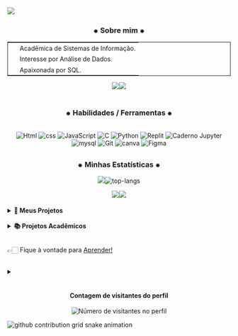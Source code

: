 <img src="https://github.com/vannella/Vannella/blob/c6ec416425f15ce8a4a9846576314a30bb827ddd/_banner%20github%201.gif">

<div align="center">
  <h3>⁕ Sobre mim ⁕</h3>

  <table style="border: 1px solid; margin-left: auto; margin-right: auto;">
    <tr>
      <td><img src="https://media.tenor.com/FbTWLMuy8dgAAAAi/lcv-80s-computer.gif" width="16" height="16"> Acadêmica de Sistemas de Informação.</td>
    </tr>
    <tr>
      <td><img src="https://media.tenor.com/sUiwSBs8S6QAAAAi/dice-game.gif" width="16" height="16"> Interesse por Análise de Dados.</td>
    </tr>
    <tr>
      <td><img src="https://media.tenor.com/2dN-bcf5bQIAAAAi/purple-heart-pixel-heart.gif" width="16" height="16"> Apaixonada por SQL.</td>
    </tr>
  </table>
</div>

<div align="center">
   <img src="https://media.tenor.com/C9Dy-V7KTMMAAAAi/line.gif" Height="10"><img src="https://media.tenor.com/C9Dy-V7KTMMAAAAi/line.gif" Height="10">
</div>

<br>

<div align="center">
 <h3>⁕ Habilidades / Ferramentas ⁕</h3>
<br>
  
  <img src="https://user-images.githubusercontent.com/25181517/192158954-f88b5814-d510-4564-b285-dff7d6400dad.png" alt="Html" Height="55" Width="55"/>
  <img src="https://user-images.githubusercontent.com/25181517/183898674-75a4a1b1-f960-4ea9-abcb-637170a00a75.png" alt="css" Height="55" Width="55"/>
  <img src="https://user-images.githubusercontent.com/25181517/117447155-6a868a00-af3d-11eb-9cfe-245df15c9f3f.png" alt="JavaScript" Height="45" Width="45"/>
  <img src="https://user-images.githubusercontent.com/25181517/192106070-46255bcf-65e6-4c6b-a296-bf8d0d8fb2a7.png" alt="C" Height="45" Width="45"/>
  <img src="https://user-images.githubusercontent.com/25181517/183423507-c056a6f9-1ba8-4312-a350-19bcbc5a8697.png" alt="Python" Height="45" Width="45"/>
  <img src="https://cdn.jsdelivr.net/gh/devicons/devicon@latest/icons/replit/replit-original.svg" alt="Replit" Height="45" Width="45"/>
  <img src="https://user-images.githubusercontent.com/25181517/183914128-3fc88b4a-4ac1-40e6-9443-9a30182379b7.png" alt="Caderno Jupyter" Height="48" Width="48"/>
  <img src="https://user-images.githubusercontent.com/25181517/183896128-ec99105a-ec1a-4d85-b08b-1aa1620b2046.png" alt="mysql" Height="55" Width="55"/>
  <img src="https://cdn.jsdelivr.net/gh/devicons/devicon@latest/icons/git/git-original.svg" alt="Git" Height="45" Width="45"/>
  <img src="https://github-production-user-asset-6210df.s3.amazonaws.com/136815194/253220886-02494c7c-de6a-43a6-9293-6369696842ed.png" alt="canva" Height="55" Width="55"/>
  <img src="https://user-images.githubusercontent.com/25181517/189715289-df3ee512-6eca-463f-a0f4-c10d94a06b2f.png" alt="Figma" Height="45" Width="45"/>

</div>
</h3>

##

<div align="center">
 <h3>⁕ Minhas Estatísticas ⁕</h3>
</div>



<p align="center">
  <img src="https://github-readme-stats.vercel.app/api?username=Vannella&show_icons=true&theme=midnight-purple&include_all_commits=false&count_private=false&hide_border=true&bg_color=00000000"/><img src="https://github-readme-stats.vercel.app/api/top-langs/?username=Vannella&show_icons=true&layout=compact&theme=midnight-purple&hide_border=true&bg_color=00000000&include_all_commits=true&count_private=true" alt="top-langs">
</p>

<div align="center">
   <img src="https://media.tenor.com/C9Dy-V7KTMMAAAAi/line.gif" Height="10"><img src="https://media.tenor.com/C9Dy-V7KTMMAAAAi/line.gif" Height="10">
</div>

<br>

<details>
    <summary><strong>📌 Meus Projetos</strong></summary>
    <br>
  
[![Readme Card](https://github-readme-stats.vercel.app/api/pin/?username=Vannella&repo=AnaliseRotatividade&show_icons=true&layout=compact&theme=midnight-purple&hide_border=false&bg_color=00000000)](https://github.com/Vannella/AnaliseRotatividade)
</details>

<br>

<details>
    <summary><strong>📚 Projetos Acadêmicos</strong></summary>
    <br>
 
[📗ES1-HospedagemHotel](https://github.com/Vannella/ES1-HospedagemHotel)<br>
<br>
[📗TEC1-ESCAPE-THE-MAZE](https://github.com/Vannella/ESCAPE-THE-MAZE)<br>
<br>
[📗LeituraArtigo2023](https://github.com/Vannella/LeituraArtigo2023)<br>
<br>
[📗IHM-RelatorioShopp2](https://github.com/Vannella/RelatorioShopp2)<br>
<br>
</details>

<br>

👉🏻 Fique à vontade para [Aprender!](https://github.com/Vannella/Aprendizagem)

<br>

<details>
    <summary><strong></strong></summary>
    <br>
  <h4>Uma carta para <a href="https://github.com/vannella/VanaConfig/issues/new?assignees=&labels=good+first+issue&projects=&template=%F0%9F%93%9Ccarta-para-vannella.md&title=">Vannella.</a></h4>
  <h4>Como fazer esse <a href="https://github.com/vannella/VanaConfig">readme</a>?</h4>

</details>

<br>

<div align="center">
  <h4><b>Contagem de visitantes do perfil</b></h4>
</div>

<p align="center">
  <img
    src="https://profile-counter.glitch.me/Vannella/count.svg"
    alt="Número de visitantes no perfil"/>
</p>



<picture>
  <source media="(prefers-color-scheme: dark)" srcset="https://raw.githubusercontent.com/Vannella/Vannella/output/github-contribution-grid-snake-dark.svg">
  <source media="(prefers-color-scheme: light)" srcset="https://raw.githubusercontent.com/Vannella/Vannella/output/github-contribution-grid-snake.svg">
  <img alt="github contribution grid snake animation" src="https://raw.githubusercontent.com/Vannella/Vannella/output/github-contribution-grid-snake-dark.svg">
<picture>
<br><br>
